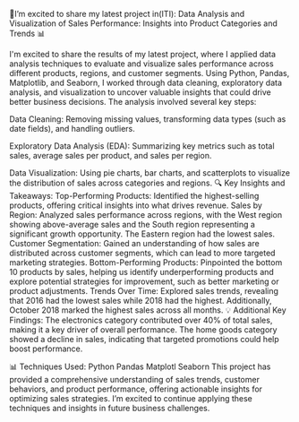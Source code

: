 🚀I’m excited to share my latest project in(ITI): Data Analysis and Visualization of Sales Performance: Insights into Product Categories and Trends 📊

I'm excited to share the results of my latest project, where I applied data analysis techniques to evaluate and visualize sales performance across different products, regions, and customer segments. Using Python, Pandas, Matplotlib, and Seaborn, I worked through data cleaning, exploratory data analysis, and visualization to uncover valuable insights that could drive better business decisions.
The analysis involved several key steps:

Data Cleaning: Removing missing values, transforming data types (such as date fields), and handling outliers.

Exploratory Data Analysis (EDA): Summarizing key metrics such as total sales, average sales per product, and sales per region.

Data Visualization: Using pie charts, bar charts, and scatterplots to visualize the distribution of sales across categories and regions.
🔍 Key Insights and Takeaways:
Top-Performing Products: Identified the highest-selling products, offering critical insights into what drives revenue.
Sales by Region: Analyzed sales performance across regions, with the West region showing above-average sales and the South region representing a significant growth opportunity. The Eastern region had the lowest sales.
Customer Segmentation: Gained an understanding of how sales are distributed across customer segments, which can lead to more targeted marketing strategies.
Bottom-Performing Products: Pinpointed the bottom 10 products by sales, helping us identify underperforming products and explore potential strategies for improvement, such as better marketing or product adjustments.
Trends Over Time: Explored sales trends, revealing that 2016 had the lowest sales while 2018 had the highest. Additionally, October 2018 marked the highest sales across all months.
💡 Additional Key Findings:
The electronics category contributed over 40% of total sales, making it a key driver of overall performance.
The home goods category showed a decline in sales, indicating that targeted promotions could help boost performance.

📊 Techniques Used:
Python
Pandas
Matplotl
Seaborn
This project has provided a comprehensive understanding of sales trends, customer behaviors, and product performance, offering actionable insights for optimizing sales strategies. I’m excited to continue applying these techniques and insights in future business challenges.
